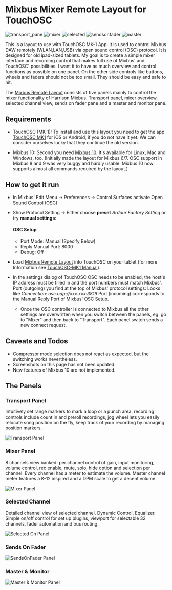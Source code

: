 # Mixbus Mixer Remote Layout for TouchOSC
![transport_pane](https://user-images.githubusercontent.com/8352411/122967358-ac06b380-d38a-11eb-8baf-3a3c00b04ea8.jpg) ![mixer](https://user-images.githubusercontent.com/8352411/122967379-b163fe00-d38a-11eb-918f-c9a23c9bb488.jpg) ![selected](https://user-images.githubusercontent.com/8352411/122967426-bde85680-d38a-11eb-8b61-6922929972ee.jpg) ![sendsonfader](https://user-images.githubusercontent.com/8352411/122967402-b6c14880-d38a-11eb-88d7-613618bef66f.jpg) ![master](https://user-images.githubusercontent.com/8352411/122967464-c50f6480-d38a-11eb-9084-78e5f298d168.jpg)

This is a layout to use with TouchOSC MK-1 App. It is used to control Mixbus DAW remotely (WLAN,LAN,USB) via open sound control (OSC) protocol. It is designed for old ipad-sized tablets.
My goal is to create a simple mixer interface and recording control that makes full use of Mixbus' and TouchOSC' possibilities.
I want it to have as much overview and control functions as possible on one panel. On the other side controls like buttons, wheels and faders should not be too small. They should be easy and safe to hit. 

The [Mixbus Remote Layout](mixbus10remote-0.1.touchosc) consists of five panels mainly to control the mixer functionality of Harrison Mixbus.
Transport panel, mixer overview, selected channel view, sends on fader pane and a master and monitor pane.

## Requirements
- TouchOSC (MK-1): To install and use this layout you need to get the app [TouchOSC MK1](https://hexler.net/touchosc-mk1) for iOS or Android, if you do not have it yet. We can consider ourselves lucky that they continue the old version.

- Mixbus 10: Second you need [Mixbus 10](https://store.harrisonaudio.com/all-products/mixbus-10). It's available for Linux, Mac and Windows, too.
(Initially made the layout for Mixbus 6/7. OSC support in Mixbus 8 and 9 was very buggy and hardly usable.
Mixbus 10 now supports almost all commands required by the layout.)

## How to get it run
- In Mixbus' Edit Menu -> Preferences -> Control Surfaces activate Open Sound Control (OSC)
- Show Protocol Setting -> Either choose **preset** _Ardour Factory Setting_ or try **manual settings**:
  
   #### OSC Setup
   - Port Mode: Manual (Specify Below)
   - Reply Manual Port: 8000
   - Debug: Off

- Load [Mixbus Remote Layout](mixbus10remote-0.1.touchosc) into TouchOSC on your tablet (for more Information see [TouchOSC-MK1 Manual](https://hexler.net/touchosc-mk1/manual/configuration-layout)).
- In the settings dialog of TouchOSC OSC needs to be enabled, the host's IP address must be filled in and the port numbers must match Mixbus'. Port (outgoing) you find at the top of Mixbus' protocol settings: Looks like *Connection: osc.udp://xxx.xxx:3819* Port (incoming) corresponds to the Manual Reply Port of Mixbus' OSC Setup.
  - Once the OSC controller is connected to Mixbus all the other settings are overwritten when you switch between the panels, eg. go to "Mixer" and then back to "Transport". Each panel switch sends a new connect request.

## Caveats and Todos
  - Compressor mode selection does not react as expected, but the switching works nevertheless.
  - Screenshots on this page has not been updated.
  - New features of Mixbus 10 are not implemented.

## The Panels

### Transport Panel
Intuitively set range markers to mark a loop or a punch area,
recording controls include count in and preroll recordings,
jog wheel lets you easily relocate song position on the fly,
keep track of your recording by managing position markers.

![Transport Panel](https://user-images.githubusercontent.com/8352411/121231631-e81d1d00-c890-11eb-8c43-772d1d2f67c7.png)

### Mixer Panel
8 channels view banked: per channel control of gain, input monitoring, volume control, rec enable, mute, solo, hide option and selection per channel. Every channel has a meter to estimate the volume. Master channel meter features a K-12 inspired and a DPM scale to get a decent volume.

![Mixer Panel](https://user-images.githubusercontent.com/8352411/122676475-93f23100-d1de-11eb-834a-de836ea1f262.png)

### Selected Channel
Detailed channel view of selected channel. Dynamic Control, Equalizer. Simple on/off control for set up plugins, viewport for selectable 32 channels, fader automation and bus routing.

![Selected Ch Panel](https://user-images.githubusercontent.com/8352411/121231949-519d2b80-c891-11eb-8196-3f68af1e6152.png)

### Sends On Fader
![SendsOnFader Panel](https://user-images.githubusercontent.com/8352411/121232018-67aaec00-c891-11eb-9563-539e6b8ebce3.png)

### Master & Monitor
![Master & Monitor Panel](https://user-images.githubusercontent.com/8352411/122688020-0c2a1800-d21a-11eb-8070-db50ddfdb538.png)
